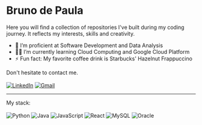 # Bruno de Paula
Here you will find a collection of repositories I've built during my coding journey. It reflects my interests, skills and creativity.

- 🧠 I’m proficient at Software Development and Data Analysis
- 😶‍🌫️ I’m currently learning Cloud Computing and Google Cloud Platform
- ⚡ Fun fact: My favorite coffee drink is Starbucks' Hazelnut Frappuccino

Don't hesitate to contact me.
<br><br>
[![LinkedIn](https://img.shields.io/badge/LinkedIn-0077B5?style=for-the-badge&logo=linkedin&logoColor=white)](https://www.linkedin.com/in/bruno-fb-paula/)
[![Gmail](https://img.shields.io/badge/Gmail-D14836?style=for-the-badge&logo=gmail&logoColor=white)](mailto:brunofbpaula@gmail.com)

<hr>

My stack:
<br><br>
![Python](https://img.shields.io/badge/Python-fda8ff?style=for-the-badge&logo=python&logoColor=white)
![Java](https://img.shields.io/badge/Java-ED8B00?style=for-the-badge&logo=openjdk&logoColor=fda8ff)
![JavaScript](https://img.shields.io/badge/JavaScript-F7DF1E?style=for-the-badge&logo=javascript&logoColor=fda8ff)
![React](https://img.shields.io/badge/React-20232A?style=for-the-badge&logo=react&logoColor=fda8ff)
![MySQL](https://img.shields.io/badge/MySQL-005C84?style=for-the-badge&logo=mysql&logoColor=fda8ff)
![Oracle](https://img.shields.io/badge/Oracle-F80000?style=for-the-badge&logo=Oracle&logoColor=fda8ff)
